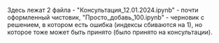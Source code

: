 Здесь лежат 2 файла - "Консультация_12.01.2024.ipynb" - почти оформленный чистовик, 
"Просто_добавь_100.ipynb" - черновик с решением, в котором есть ошибка (индексы сбиваются на 1),
но которое тоже может быть принято (было принято на консультации).
